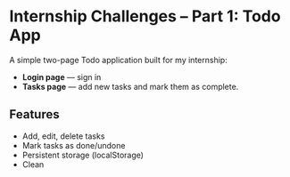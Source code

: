 # Internship Challenges – Part 1: Todo App

A simple two-page Todo application built for my internship:
- **Login page** — sign in
- **Tasks page** — add new tasks and mark them as complete.

## Features
- Add, edit, delete tasks
- Mark tasks as done/undone
- Persistent storage (localStorage)  
- Clean
